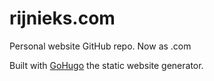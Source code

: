 # rijnieks.com

Personal website GitHub repo. Now as .com

Built with [GoHugo](https://gohugo.io) the static website generator.
